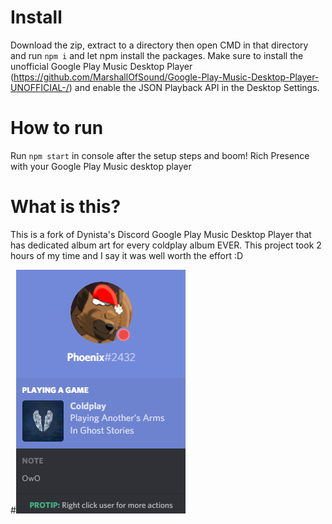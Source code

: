 # Install
Download the zip, extract to a directory then open CMD in that directory and run `npm i` and let npm install the packages.
Make sure to install the unofficial Google Play Music Desktop Player (https://github.com/MarshallOfSound/Google-Play-Music-Desktop-Player-UNOFFICIAL-/) and enable the JSON Playback API in the Desktop Settings.

# How to run
Run `npm start` in console after the setup steps and boom! Rich Presence with your Google Play Music desktop player

# What is this?
This is a fork of Dynista's Discord Google Play Music Desktop Player that has dedicated album art for every coldplay album EVER. 
This project took 2 hours of my time and I say it was well worth the effort :D

#![work1](https://github.com/Phoenixthedoggo/Discord-Google-Play-Music-Desktop-Player-Coldplay-Fork/blob/Coldplay/pictures/dis1.png)
